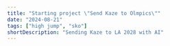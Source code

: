 ```yaml
---
title: "Starting project \"Send Kaze to Olmpics\""
date: "2024-08-21"
tags: ["high jump", "sko"]
shortDescription: "Sending Kaze to LA 2028 with AI"
---
```

